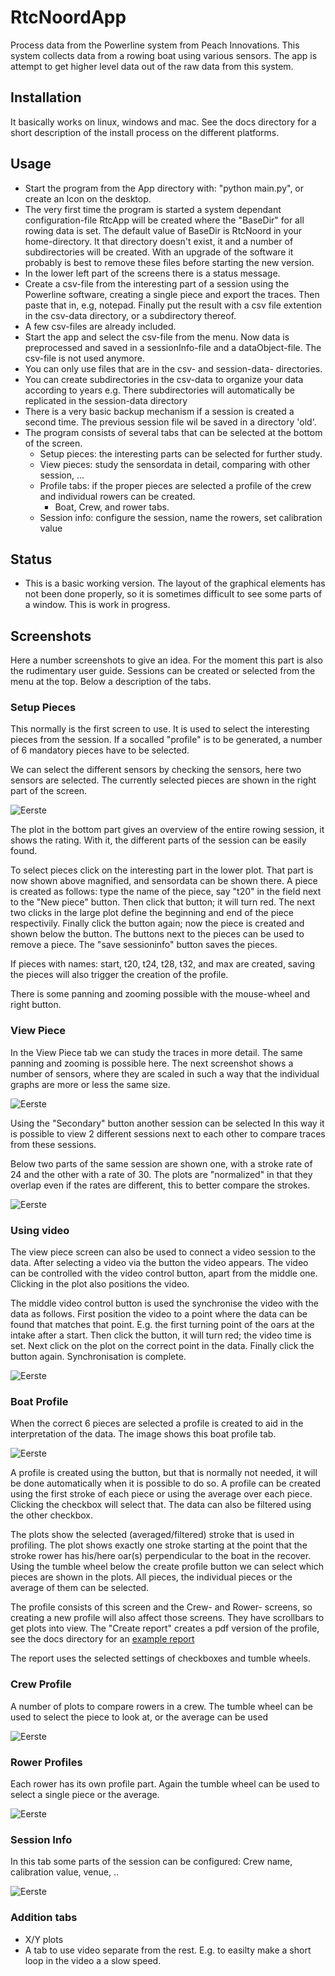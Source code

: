 # RtcNoordApp

Process data from the Powerline system from Peach Innovations.
This system collects data from a rowing boat using various sensors.
The app is attempt to get higher level data out of the raw data from this system.

## Installation

It basically works on linux, windows and mac. See the docs directory for a short description of the install process on the different platforms.

## Usage

  - Start the program from the App directory with: "python main.py", or create an Icon on the desktop.
  - The very first time the program is started a system dependant configuration-file RtcApp will be created where the "BaseDir" for all rowing data is set.
    The default value of BaseDir is RtcNoord in your home-directory.
    It that directory doesn't exist, it and a number of subdirectories will be created.
    With an upgrade of the software it probably is best to remove these files before starting the new version.
  - In the lower left part of the screens there is a status message.
  - Create a csv-file from the interesting part of a session using the Powerline software, creating a single piece and export the traces.
    Then paste that in, e.g, notepad. Finally put the result with a csv file extention in the csv-data directory, or a subdirectory thereof.
  - A few csv-files are already included.
  - Start the app and select the csv-file from the menu.
    Now data is preprocessed and saved in a sessionInfo-file and a dataObject-file.
    The csv-file is not used anymore.
  - You can only use files that are in the csv- and session-data- directories.
  - You can create subdirectories in the csv-data to organize your data according to years e.g.
    There subdirectories will automatically be replicated in the session-data directory
  - There is a very basic backup mechanism if a session is created a second time. The previous session file wil be saved in a directory 'old'.
  - The program consists of several tabs that can be selected at the bottom of the screen.
      - Setup pieces: the interesting parts can be selected for further study.
      - View pieces: study the sensordata in detail, comparing with other session, ...
      - Profile tabs: if the proper pieces are selected a profile of the crew and individual rowers can be created.
          - Boat, Crew, and rower tabs.
      - Session info: configure the session, name the rowers, set calibration value
	  
## Status

   - This is a basic working version.
     The layout of the graphical elements has not been done properly, so it is sometimes difficult to see some parts of a window. This is work in progress.

## Screenshots

Here a number screenshots to give an idea.
For the moment this part is also the rudimentary user guide.
Sessions can be created or selected from the menu at the top.
Below a description of the tabs.

### Setup Pieces

This normally is the first screen to use.
It is used to select the interesting pieces from the session.
If a socalled "profile" is to be generated, a number of 6 mandatory pieces have to be selected.

We can select the different sensors by checking the sensors, here two sensors are selected.
The currently selected pieces are shown in the right part of the screen.

![Eerste](docs/SetupPieces.png)

The plot in the bottom part gives an overview of the entire rowing session, it shows the rating.
With it, the different parts of the session can be easily found.

To select pieces click on the interesting part in the lower plot.
That part is now shown above magnified, and sensordata can be shown there.
A piece is created as follows: type the name of the piece, say "t20" in the field next to the "New piece" button.
Then click that button; it will turn red.
The next two clicks in the large plot define the beginning and end of the piece respectivily.
Finally click the button again; now the piece is created and shown below the button.
The buttons next to the pieces can be used to remove a piece.
The "save sessioninfo" button saves the pieces.

If pieces with names: start, t20, t24, t28, t32, and max are created, saving the pieces will also trigger the creation of the profile.

There is some panning and zooming possible with the mouse-wheel and right button.

### View Piece

In the View Piece tab we can study the traces in more detail.
The same panning and zooming is possible here.
The next screenshot shows a number of sensors, where they are scaled in such a way that the individual graphs are more or less the same size.

![Eerste](docs/ViewPiece.png)

Using the "Secondary" button another session can be selected
In this way it is possible to view 2 different sessions next to each other to compare traces from these sessions.

Below two parts of the same session are shown one, with a stroke rate of 24 and the other with a rate of 30.
The plots are "normalized" in that they overlap even if the rates are different, this to better compare the strokes.

![Eerste](docs/ViewPiece2.png)

### Using video

The view piece screen can also be used to connect a video session to the data.
After selecting a video via the button the video appears.
The video can be controlled with the video control button, apart from the middle one.
Clicking in the plot also positions the video.

The middle video control button is used the synchronise the video with the data as follows.
First position the video to a point where the data can be found that matches that point.
E.g. the first turning point of the oars at the intake after a start.
Then click the button, it will turn red; the video time is set.
Next click on the plot on the correct point in the data.
Finally click the button again. Synchronisation is complete.

![Eerste](docs/ViewVideo.png)

### Boat Profile

When the correct 6 pieces are selected a profile is created to aid in the interpretation of the data.
The image shows this boat profile tab.

![Eerste](docs/BoatProfile.png)

A profile is created using the button, but that is normally not needed, it will be done automatically when it is possible to do so.
A profile can be created using the first stroke of each piece or using the average over each piece.
Clicking the checkbox will select that.
The data can also be filtered using the other checkbox.

The plots show the selected (averaged/filtered) stroke that is used in profiling.
The plot shows exactly one stroke starting at the point that the stroke rower has his/here oar(s) perpendicular to the boat in the recover.
Using the tumble wheel below the create profile button we can select which pieces are shown in the plots.
All pieces, the individual pieces or the average of them can be selected.

The profile consists of this screen and the Crew- and Rower- screens, so creating a new profile will also affect those screens.
They have scrollbars to get plots into view.
The "Create report" creates a pdf version of the profile, see the docs directory for an [example report](docs/example_report.pdf)

The report uses the selected settings of checkboxes and tumble wheels.

### Crew Profile

A number of plots to compare rowers in a crew.
The tumble wheel can be used to select the piece to look at, or the average can be used

![Eerste](docs/CrewProfile.png)

### Rower Profiles

Each rower has its own profile part.
Again the tumble wheel can be used to select a single piece or the average.

![Eerste](docs/RowerView.png)

### Session Info

In this tab some parts of the session can be configured: Crew name, calibration value, venue, ..

![Eerste](docs/SessionInfo.png)


### Addition tabs

  -  X/Y plots
  -  A tab to use video separate from the rest. E.g. to easilty make a short loop in the video a a slow speed.

